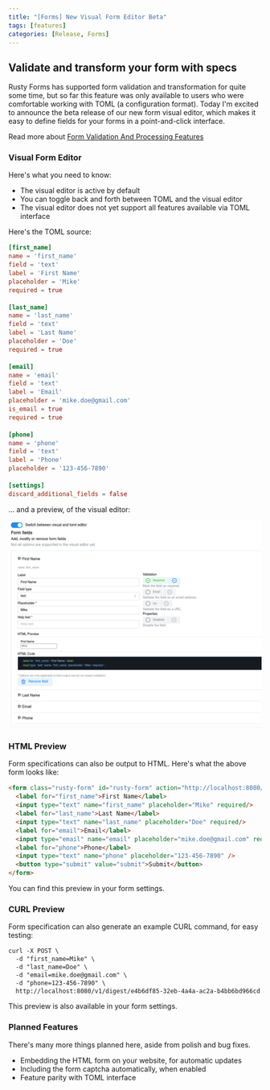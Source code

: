 ```yaml
---
title: "[Forms] New Visual Form Editor Beta"
tags: [features]
categories: [Release, Forms]
---
```


## Validate and transform your form with specs

Rusty Forms has supported form validation and transformation for quite some time, but so far this feature was only available to users who were comfortable working with TOML (a configuration format). Today I'm excited to announce the beta release of our new form visual editor, which makes it easy to define fields for your forms in a point-and-click interface.

Read more about [Form Validation And Processing Features](/posts/new-form-validation-and-processing-features/)

### Visual Form Editor

Here's what you need to know:

- The visual editor is active by default
- You can toggle back and forth between TOML and the visual editor
- The visual editor does not yet support all features available via TOML interface

Here's the TOML source:

```toml
[first_name]
name = 'first_name'
field = 'text'
label = 'First Name'
placeholder = 'Mike'
required = true

[last_name]
name = 'last_name'
field = 'text'
label = 'Last Name'
placeholder = 'Doe'
required = true

[email]
name = 'email'
field = 'text'
label = 'Email'
placeholder = 'mike.doe@gmail.com'
is_email = true
required = true

[phone]
name = 'phone'
field = 'text'
label = 'Phone'
placeholder = '123-456-7890'

[settings]
discard_additional_fields = false
```

... and a preview, of the visual editor:

![Rusty Forms - Form Visual Editor](/assets/images/2024-06-30-new-form-visual-editor-beta_preview.png)

### HTML Preview

Form specifications can also be output to HTML. Here's what the above form looks like:

```html
<form class="rusty-form" id="rusty-form" action="http://localhost:8080/v1/digest/e4b6df85-32eb-4a4a-ac2a-b4bb6bd966cd" method="POST" enctype="application/x-www-form-urlencoded">
  <label for="first_name">First Name</label>
  <input type="text" name="first_name" placeholder="Mike" required/>
  <label for="last_name">Last Name</label>
  <input type="text" name="last_name" placeholder="Doe" required/>
  <label for="email">Email</label>
  <input type="email" name="email" placeholder="mike.doe@gmail.com" required/>
  <label for="phone">Phone</label>
  <input type="text" name="phone" placeholder="123-456-7890" />
  <button type="submit" value="submit">Submit</button>
</form>
```

You can find this preview in your form settings.

### CURL Preview

Form specification can also generate an example CURL command, for easy testing:

```
curl -X POST \
  -d "first_name=Mike" \
  -d "last_name=Doe" \
  -d "email=mike.doe@gmail.com" \
  -d "phone=123-456-7890" \
  http://localhost:8080/v1/digest/e4b6df85-32eb-4a4a-ac2a-b4bb6bd966cd
```

This preview is also available in your form settings.

### Planned Features

There's many more things planned here, aside from polish and bug fixes.

- Embedding the HTML form on your website, for automatic updates
- Including the form captcha automatically, when enabled
- Feature parity with TOML interface